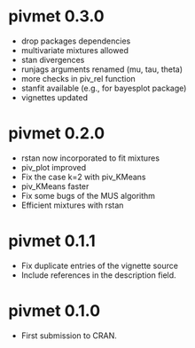 # pivmet 0.3.0

* drop packages dependencies
* multivariate mixtures allowed 
* stan divergences
* runjags arguments renamed (mu, tau, theta)
* more checks in piv_rel function
* stanfit available (e.g., for bayesplot package)
* vignettes updated

# pivmet 0.2.0

* rstan now incorporated to fit mixtures
* piv_plot improved
* Fix the case k=2 with piv_KMeans
* piv_KMeans faster
* Fix some bugs of the MUS algorithm
* Efficient mixtures with rstan

# pivmet 0.1.1

* Fix duplicate entries of the vignette source
* Include references in the description field.

# pivmet 0.1.0

* First submission to CRAN.


